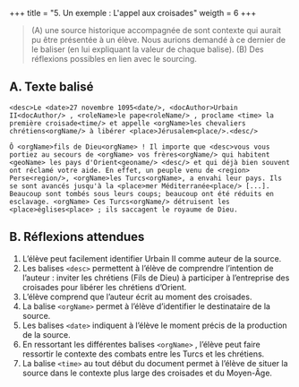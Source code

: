 +++
title = "5. Un exemple : L'appel aux croisades"
weigth = 6
+++

> (A) une source historique accompagnée de sont contexte qui aurait pu être présentée à un élève. Nous aurions demandé à ce dernier de le baliser (en lui expliquant la valeur de chaque balise). (B) Des réflexions possibles en lien avec le sourcing.

## A. Texte balisé

```
<desc>Le <date>27 novembre 1095<date/>, <docAuthor>Urbain II<docAuthor/> , <roleName>le pape<roleName/> , proclame <time> la première croisade<time/> et appelle <orgName>les chevaliers chrétiens<orgName/> à libérer <place>Jérusalem<place/>.<desc/> 

Ô <orgName>fils de Dieu<orgName> ! Il importe que <desc>vous vous portiez au secours de <orgName> vos frères<orgName/> qui habitent <geoName> les pays d'Orient<geoname/> <desc/> et qui déjà bien souvent ont réclamé votre aide. En effet, un peuple venu de <region> Perse<region/>, <orgName>les Turcs<orgName>, a envahi leur pays. Ils se sont avancés jusqu'à la <place>mer Méditerranée<place/> [...]. Beaucoup sont tombés sous leurs coups; beaucoup ont été réduits en esclavage. <orgName> Ces Turcs<orgName/> détruisent les <place>églises<place> ; ils saccagent le royaume de Dieu.
```

## B. Réflexions attendues

1. L’élève peut facilement identifier Urbain II comme auteur de la source. 
2. Les balises ```<desc>``` permettent à l’élève de comprendre l’intention de l’auteur : inviter les chrétiens (Fils de Dieu) à participer à l’entreprise des croisades pour libérer les chrétiens d’Orient.
3. L’élève comprend que l’auteur écrit au moment des croisades.
4. La balise ```<orgName>``` permet à l’élève d’identifier le destinataire de la source.
5. Les balises ```<date>``` indiquent à l’élève le moment précis de la production de la source.
6. En ressortant les différentes balises ```<orgName>``` , l’élève peut faire ressortir le contexte des combats entre les Turcs et les chrétiens.
7. La balise ```<time>``` au tout début du document permet à l’élève de situer la source dans le contexte plus large des croisades et du
Moyen-Âge.
